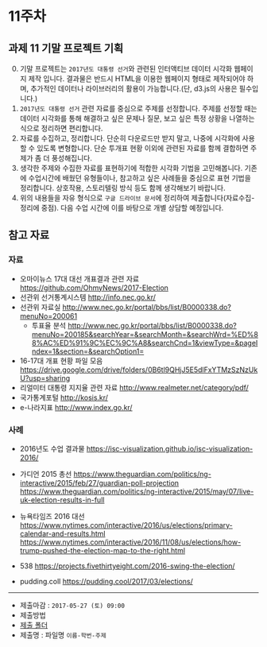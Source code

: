 11주차
===


## 과제 11 기말 프로젝트 기획 

0.  기말 프로젝트는  `2017년도 대통령 선거`와 관련된 인터액티브 데이터 시각화 웹페이지 제작 입니다. 결과물은 반드시 HTML을 이용한 웹페이지 형태로 제작되어야 하며, 추가적인 데이터나 라이브러리의 활용이 가능합니다.(단, d3.js의 사용은 필수입니다.)
1. `2017년도 대통령 선거` 관련 자료를 중심으로 주제를 선정합니다. 주제를 선정할 때는 데이터 시각화를 통해 해결하고 싶은 문제나 질문, 보고 싶은 특정 상황을 나열하는 식으로 정리하면 편리합니다. 
2. 자료를 수집하고, 정리합니다. 단순히 다운로드만 받지 말고, 나중에 시각화에 사용할 수 있도록 변형합니다. 단순 투개표 현황 이외에 관련된 자료를 함께 결합하면 주제가 좀 더 풍성해집니다.
3. 생각한 주제와 수집한 자료를 표현하기에 적합한 시각화 기법을 고민해봅니다. 기존에 수업시간에 배웠던 유형들이나, 참고하고 싶은 사례들을 중심으로 표현 기법을 정리합니다. 상호작용, 스토리텔링 방식 등도 함께 생각해보기 바랍니다. 
4. 위의 내용들을 자유 형식으로 `구글 드라이브 문서`에 정리하여 제출합니다(자료수집-정리에 중점). 다음 수업 시간에 이를 바탕으로 개별 상담할 예정입니다.

참고 자료
----

### 자료
- 오마이뉴스 17대 대선 개표결과 관련 자료 https://github.com/OhmyNews/2017-Election
- 선관위 선거통계시스템 http://info.nec.go.kr/
- 선관위 자료실 http://www.nec.go.kr/portal/bbs/list/B0000338.do?menuNo=200061
  - 투표율 분석 http://www.nec.go.kr/portal/bbs/list/B0000338.do?menuNo=200185&searchYear=&searchMonth=&searchWrd=%ED%88%AC%ED%91%9C%EC%9C%A8&searchCnd=1&viewType=&pageIndex=1&section=&searchOption1=
- 16-17대 개표 현황 파일 모음 https://drive.google.com/drive/folders/0B6tl9QHjJ5E5dlFxYTMzSzNzUkU?usp=sharing
- 리얼미터 대통령 지지율 관련 자료 http://www.realmeter.net/category/pdf/
- 국가통계포털 http://kosis.kr/
- e-나라지표 http://www.index.go.kr/


### 사례 
- 2016년도 수업 결과물 https://isc-visualization.github.io/isc-visualization-2016/
- 가디언 2015 총선 
  https://www.theguardian.com/politics/ng-interactive/2015/feb/27/guardian-poll-projection
  https://www.theguardian.com/politics/ng-interactive/2015/may/07/live-uk-election-results-in-full

- 뉴욕타임즈 2016 대선
  https://www.nytimes.com/interactive/2016/us/elections/primary-calendar-and-results.html
  https://www.nytimes.com/interactive/2016/11/08/us/elections/how-trump-pushed-the-election-map-to-the-right.html

- 538
  https://projects.fivethirtyeight.com/2016-swing-the-election/

- pudding.coll
  https://pudding.cool/2017/03/elections/
---

- 제출마감 : `2017-05-27 (토) 09:00`
- 제출방법
 - [제출 폴더](https://drive.google.com/drive/folders/0B6tl9QHjJ5E5cjZyZE84clRlaDQ?usp=sharing)
 - 제출명 : 파일명 `이름-학번-주제` 
